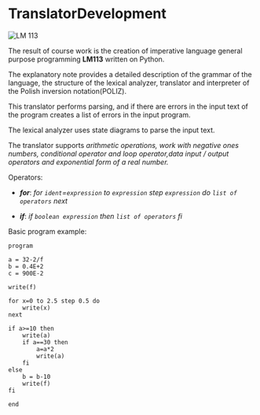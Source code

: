 # TranslatorDevelopment
![LM 113](https://user-images.githubusercontent.com/56256429/121577585-55b47f00-ca32-11eb-8824-9ced3f3a1f56.png)

The result of course work is the creation of imperative language general purpose programming __LM113__ written on Python. 

The explanatory note provides a detailed description of the grammar of the language, the structure of the lexical analyzer, translator and interpreter of the Polish inversion notation(POLIZ). 

This translator performs parsing, and if there are errors in the input text of the program creates a list of errors in the input program. 

The lexical analyzer uses state diagrams to parse the input text.

The translator supports _*arithmetic operations, work with negative ones numbers, conditional operator and loop operator,data input / output operators and exponential form of a real number.*_

Operators:
- __*for*__:
*for `ident`=`expression` to `expression` step `expression` do `list of operators` next*

- __*if*__:
*if `boolean expression` then `list of operators` fi*

Basic program example:
```
program

a = 32-2/f
b = 0.4E+2
c = 900E-2

write(f)

for x=0 to 2.5 step 0.5 do
    write(x) 
next

if a>=10 then
    write(a)
    if a==30 then
        a=a*2
	    write(a)        
    fi
else
    b = b-10    
    write(f) 
fi

end
```

